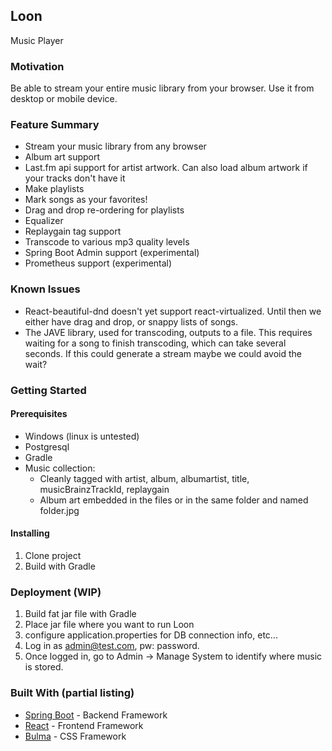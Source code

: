 ## Loon
Music Player

### Motivation
Be able to stream your entire music library from your browser. Use it from desktop or mobile device.
 

### Feature Summary
* Stream your music library from any browser
* Album art support
* Last.fm api support for artist artwork. Can also load album artwork if your tracks don't have it
* Make playlists
* Mark songs as your favorites!
* Drag and drop re-ordering for playlists
* Equalizer
* Replaygain tag support
* Transcode to various mp3 quality levels
* Spring Boot Admin support (experimental)
* Prometheus support (experimental)

### Known Issues
* React-beautiful-dnd doesn't yet support react-virtualized. Until then we either have drag and drop, or snappy 
  lists of songs.
* The JAVE library, used for transcoding, outputs to a file. This requires waiting for a song to finish transcoding, 
  which can take several seconds. If this could generate a stream maybe we could avoid the wait?

### Getting Started

#### Prerequisites
* Windows (linux is untested)
* Postgresql
* Gradle
* Music collection:
  * Cleanly tagged with artist, album, albumartist, title, musicBrainzTrackId, replaygain
  * Album art embedded in the files or in the same folder and named folder.jpg

#### Installing
1. Clone project
2. Build with Gradle

### Deployment (WIP)
1. Build fat jar file with Gradle
2. Place jar file where you want to run Loon
3. configure application.properties for DB connection info, etc...
4. Log in as admin@test.com, pw: password.
5. Once logged in, go to Admin -> Manage System to identify where music is stored.

### Built With (partial listing)
* [Spring Boot](https://spring.io/projects/spring-boot) - Backend Framework
* [React](https://reactjs.org/) - Frontend Framework
* [Bulma](https://bulma.io/) - CSS Framework
